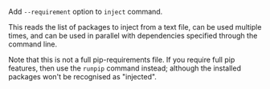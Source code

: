 Add `--requirement` option to `inject` command.

This reads the list of packages to inject from a text file,
can be used multiple times,
and can be used in parallel with dependencies specified 
through the command line.


Note that this is not a full pip-requirements file.
If you require full pip features, then use the `runpip` command instead;
although the installed packages won't be recognised as "injected".
